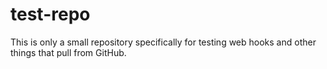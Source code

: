 test-repo
=========

This is only a small repository specifically for testing web hooks and other things that pull from GitHub.
